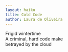 ```yaml
---
layout: haiku
title: Cold Code
author: Laura de Oliveira
---
```


Frigid wintertime<br>
A criminal, hard code make<br>
betrayed by the cloud<br>
